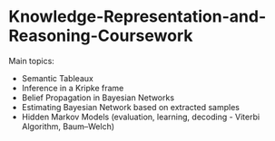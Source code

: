 # Knowledge-Representation-and-Reasoning-Coursework

Main topics:
- Semantic Tableaux
- Inference in a Kripke frame
- Belief Propagation in Bayesian Networks
- Estimating Bayesian Network based on extracted samples
- Hidden Markov Models (evaluation, learning, decoding - Viterbi Algorithm, Baum–Welch)

